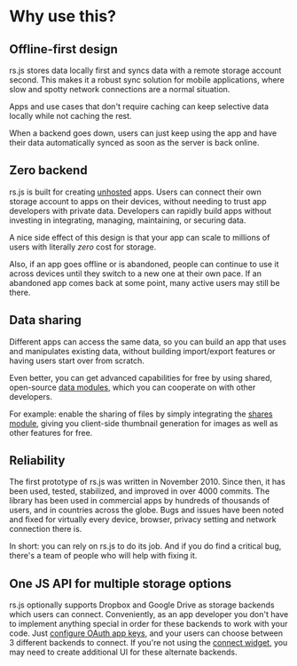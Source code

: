 # Why use this?

## Offline-first design

rs.js stores data locally first and syncs data with a remote storage
account second. This makes it a robust sync solution for mobile
applications, where slow and spotty network connections are a normal
situation.

Apps and use cases that don\'t require caching can keep selective data
locally while not caching the rest.

When a backend goes down, users can just keep using the app and have
their data automatically synced as soon as the server is back online.

## Zero backend

rs.js is built for creating [unhosted](/unhosted) apps. Users can connect their
own storage account to apps on their devices, without needing to trust app
developers with private data. Developers can rapidly build apps without
investing in integrating, managing, maintaining, or securing data.

A nice side effect of this design is that your app can scale to millions
of users with literally *zero* cost for storage.

Also, if an app goes offline or is abandoned, people can continue to use
it across devices until they switch to a new one at their own pace. If
an abandoned app comes back at some point, many active users may still
be there.

## Data sharing

Different apps can access the same data, so you can build an app that
uses and manipulates existing data, without building import/export
features or having users start over from scratch.

Even better, you can get advanced capabilities for free by using shared,
open-source [data modules](data-modules), which you can cooperate on with
other developers.

For example: enable the sharing of files by simply integrating the [shares
module](https://github.com/skddc/remotestorage-module-shares), giving you
client-side thumbnail generation for images as well as other features for free.

## Reliability

The first prototype of rs.js was written in November 2010. Since then,
it has been used, tested, stabilized, and improved in over 4000 commits.
The library has been used in commercial apps by hundreds of thousands of
users, and in countries across the globe. Bugs and issues have been
noted and fixed for virtually every device, browser, privacy setting and
network connection there is.

In short: you can rely on rs.js to do its job. And if you do find a
critical bug, there\'s a team of people who will help with fixing it.

## One JS API for multiple storage options

rs.js optionally supports Dropbox and Google Drive as storage backends which
users can connect. Conveniently, as an app developer you don\'t have to
implement anything special in order for these backends to work with your code.
Just [configure OAuth app keys](getting-started/dropbox-and-google-drive), and
your users can choose between 3 different backends to connect. If you're not
using the [connect widget](getting-started/connect-widget), you may need to
create additional UI for these alternate backends.
